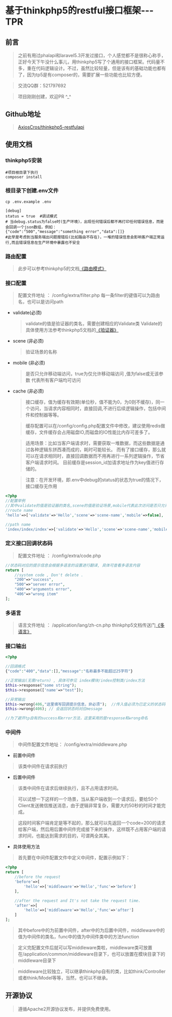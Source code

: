 基于thinkphp5的restful接口框架---TPR
===============


## 前言
> 之前有用过phalapi和laravel5.3开发过接口，个人感觉都不是很称心称手，正好今天下午没什么事儿，用thinkphp5写了个通用的接口框架。代码量不多，重在代码逻辑设计。不过，虽然比较轻量，但是该有的基础功能也都有了，因为tp5是有composer的，需要扩展一些功能也比较方便。

> 交流QQ群：521797692

> 项目刚刚创建，欢迎PR  ^_^ 

## Github地址
> [AxiosCros/thinkphp5-restfulapi](https://github.com/AxiosCros/thinkphp5-restfulapi.git)

## 使用文档

### thinkphp5安装
``` shell
#项目根目录下执行
composer install
```

### 根目录下创建.env文件
``` shell
cp .env.example .env

[debug]
status = true  #调试模式
# 当debug.status为false时(生产环境)，出现任何错误后都不再打印任何错误信息，而是会回调一个json数组，例如：
{"code":"500","message":"something error","data":[]}
#此举是考虑到当服务端出问题报错后(比如路由不存在)，一堆的错误信息会影响客户端正常运行,而且错误信息在生产环境中暴露也不安全
```

### 路由配置
> 此步可以参考thinkphp5的文档[《路由模式》](http://www.kancloud.cn/manual/thinkphp5/118019)

### 接口配置

> 配置文件地址 ： /config/extra/filter.php
> 每一条filter的键值可以为路由名，也可以是访问path

* validate(必须)
  > validate的值是验证器的类名，需要创建相应的Validate类
  > Validate的具体使用方法参考thinkphp5文档的[《验证器》](http://www.kancloud.cn/manual/thinkphp5/129352)
  
* scene (非必须)
  > 验证场景的名称

* mobile (非必须)
  > 是否只允许移动端访问，true为仅允许移动端访问 ,值为false或无该参数 代表所有客户端均可访问

* cache (非必须)
  > 接口缓存，值为缓存有效期(单位秒，值不能为0，为0则不缓存)，同一个访问，当请求内容相同时，直接回调,不进行后续逻辑操作，包括中间件和控制器等等。
  
  > 缓存配置可以在/config/config.php配置文件中修改，建议使用redis做缓存，文件缓存会占用磁盘IO,而磁盘的IO性能比内存可差多了。
  
  > 适用场景：比如当客户端请求时，需要获取一堆数据，而这些数据是通过各种逻辑东拼西凑而成的，耗时可能较长。
  >而有了接口缓存，那么就可以在请求相同时，直接回调数据而不用再进行一系列逻辑操作，节省客户端请求时间。
  >目前缓存是session_id加请求地址作为key值进行存储的。
  
  > 注意：在开发环境，即.env中debug的status的状态为true的情况下，接口缓存无作用


``` php
<?php
//配置举例
//其中validate的值是验证器的类名,scene的值是验证场景,mobile代表此次访问是否只允许移动端访问
//route name
'hello'=>['validate'=>'Hello','scene'=>'scene-name','mobile'=>false],  //针对路由名称的参数过滤

//path name
'index/index/index'=>['validate'=>'Hello','scene'=>'scene-name','mobile'=>false] //针对访问地址的参数过滤

```

### 定义接口回调状态码
> 配置文件地址 ： /config/extra/code.php

``` php
//状态码对应的提示信息会根据多语言的设置进行翻译, 具体可查看多语言内容
return [
    //system code , Don't delete .
    "200"=>"success",
    "500"=>"server error",
    "400"=>"arguments error",
    "406"=>"wrong item"
];
```

### 多语言
> 语言文件地址 ： /application/lang/zh-cn.php
> thinkphp5文档传送门[《多语言》](http://www.kancloud.cn/manual/thinkphp5/118132)

### 接口输出
``` php
<?php

//回调格式
{"code":"400","data":[],"message":"名称最多不能超过25字符"}

//正常输出(无需return) , 具体可参见 index模块/index控制类/index方法
$this->response("some string");
$this->response(['name'=>"test"]);

//异常输出
$this->wrong(406,"这里填写回调提示信息，非必须");  //传入值必须为已定义的状态码
$this->wrong(406); // 会返回状态码对应message

//为了避开tp自有的success和error方法，这里采用的是response和wrong命名
```

### 中间件
> 中间件配置文件地址： /config/extra/middleware.php

* 前置中间件
> 该类中间件在请求前执行

* 后置中间件
> 该类中间件在请求后继续执行，且不占用请求时间。

> 可以试想一下这样的一个场景，当从客户端收到一个请求后，要给50个Client发送微信推送消息，由于逻辑非常复杂，需要大约50秒的时间才能完成。

> 这段时间客户端肯定是等不起的，那么就可以先返回一个code=200的请求给客户端，然后用后置中间件完成接下来的操作，这样既不占用客户端的请求时间，也能达到需求的目的，可谓两全其美。

* 具体使用方法

> 首先要在中间件配置文件中定义中间件，配置示例如下：

``` php
<?php
return [
    //before the request
    'before'=>[
        'hello'=>['middleware'=>'Hello','func'=>'before']
    ],

    //after the request and It's not take the request time.
    'after'=>[
        'hello'=>['middleware'=>'Hello','func'=>'after']
    ]
];
```
> 其中before中的为前置中间件，after中的为后置中间件，middleware中的值为中间件的类名，func中的值为中间件类中的方法function

> 定义完配置文件后就可以写middleware类啦，middleware类可放置在/application/common/middleware目录下，也可以放置在模块目录下的middleware目录下

> middleware比较独立，可以继承thinkphp自有的类，比如think/Controller或者think/Model等等，当然，也可以不继承。


## 开源协议
> 遵循Apache2开源协议发布，并提供免费使用。